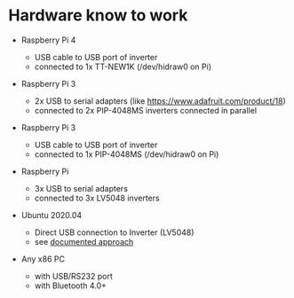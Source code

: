 # Hardware know to work

- Raspberry Pi 4
  - USB cable to USB port of inverter
  - connected to 1x TT-NEW1K  (/dev/hidraw0 on Pi)

- Raspberry Pi 3
  - 2x USB to serial adapters (like https://www.adafruit.com/product/18)
  - connected to 2x PIP-4048MS inverters connected in parallel

- Raspberry Pi 3
  - USB cable to USB port of inverter
  - connected to 1x PIP-4048MS (/dev/hidraw0 on Pi)

- Raspberry Pi
  - 3x USB to serial adapters
  - connected to 3x LV5048 inverters

- Ubuntu 2020.04
  - Direct USB connection to Inverter (LV5048)
  - see [documented approach](ubuntu_install.md)

- Any x86 PC
  - with USB/RS232 port
  - with Bluetooth 4.0+

